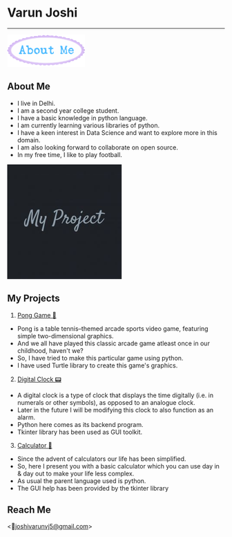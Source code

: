 # Varun Joshi 
---
![](/images/aboutme.png)
## About Me

- I live in Delhi.
- I am a second year college student.
- I have a basic knowledge in python language.
- I am currently learning various libraries of python.
- I have a keen interest in Data Science and want to explore more in this domain.
- I am also looking forward to collaborate on open source.
- In my free time, I like to play football.

![](/images/myproject.jpg)
## My Projects

1. [Pong Game 🏓](https://github.com/Varunvj5/ping-pong-game)

- Pong is a table tennis–themed arcade sports video game, featuring simple two-dimensional graphics.
- And we all have played this classic arcade game atleast once in our childhood, haven't we? 
- So, I have tried to make this particular game using python.
- I have used Turtle library to create this game's graphics.

2. [Digital Clock 📟](https://github.com/Varunvj5/Digital_Clock)

- A digital clock is a type of clock that displays the time digitally (i.e. in numerals or other symbols), as opposed to an analogue clock. 
- Later in the future I will be modifying this clock to also function as an alarm.
- Python here comes as its backend program.
- Tkinter library has been used as GUI toolkit.

3. [Calculator 🧮](https://github.com/Varunvj5/calculator)

- Since the advent of calculators our life has been simplified.
- So, here I present you with a basic calculator which you can use day in & day out to make your life less complex.
- As usual the parent language used is python.
- The GUI help has been provided by the tkinter library

## Reach Me
<📧joshivarunvj5@gmail.com>

